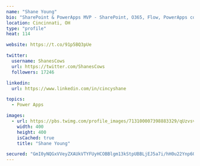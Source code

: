 ```yaml
---
name: "Shane Young"
bio: "SharePoint & PowerApps MVP - SharePoint, O365, Flow, PowerApps consulting? @PowerApps911 | Pure Snark? You found it."
location: Cincinnati, OH
type: "profile"
heat: 114

website: https://t.co/91p5BQ3pUe

twitter:
  username: ShanesCows
  url: https://twitter.com/ShanesCows
  followers: 17246

linkedin:
  url: https://www.linkedin.com/in/cincyshane

topics:
  - Power Apps

images:
  - url: https://pbs.twimg.com/profile_images/713100007398883329/qUzvsvQ3_400x400.jpg
    width: 400
    height: 400
    isCached: true
    title: "Shane Young"

secured: "GmI0yNQGxVVeyZXAUkVTYFUyHCOBBlgm13kStpUBBLjEJ5a7i/hH0u22Ynp6QbtM6G719de3KCRDkLpIbASNcs/jS0lAvSMVFliZORNdDGxis6a2drvvoaaDnQWO7EpGgn0BYs3yG9o+iPgnlvvdrm+rEIdCIW2g3kotgyS88zvtU+pW/mhk6vAdD0fm72t/v9DTjP0uzSpqkgJCfsUIM4khRlFQEOyL89v45ILyCJ8ym9YOHs5ZnwXjPdqNW5UKGQ/W6RgGFuNhH9VuIrwnpk1S+ZtSyy8tcb8gF/qfNuDiHtbaXR8UjGsBKfuBQkFcovT7xZFqmTdEfBfbm/SZYZDwhEk6GvZMIAeUkSYFabDK/mgzhTNoRkml5E2iPZr1qoPnc+lg6Z22XCFa42ZT0MvTW/Xkjiy/0Y01yvsl5FI=;ux7VUODSVzVmxj3S9A/Nuw=="
---
```


